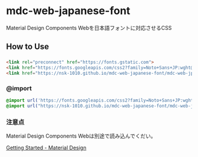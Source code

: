 # mdc-web-japanese-font
Material Design Components Webを日本語フォントに対応させるCSS

## How to Use
### <link>
```html
<link rel="preconnect" href="https://fonts.gstatic.com">
<link href="https://fonts.googleapis.com/css2?family=Noto+Sans+JP:wght@300;400;500;700&family=Roboto:ital,wght@0,300;0,400;0,500;0,700;1,300;1,400;1,500;1,700&display=swap" rel="stylesheet">
<link href="https://nsk-1010.github.io/mdc-web-japanese-font/mdc-web-jp-font.css" rel="stylesheet">
```
### @import
```css
@import url('https://fonts.googleapis.com/css2?family=Noto+Sans+JP:wght@300;400;500;700&family=Roboto:ital,wght@0,300;0,400;0,500;0,700;1,300;1,400;1,500;1,700&display=swap');
@import url("https://nsk-1010.github.io/mdc-web-japanese-font/mdc-web-jp-font.css");
```
### 注意点
Material Design Components Webは別途で読み込んでくだい。

[Getting Started - Material Design](https://material.io/develop/web/getting-started)